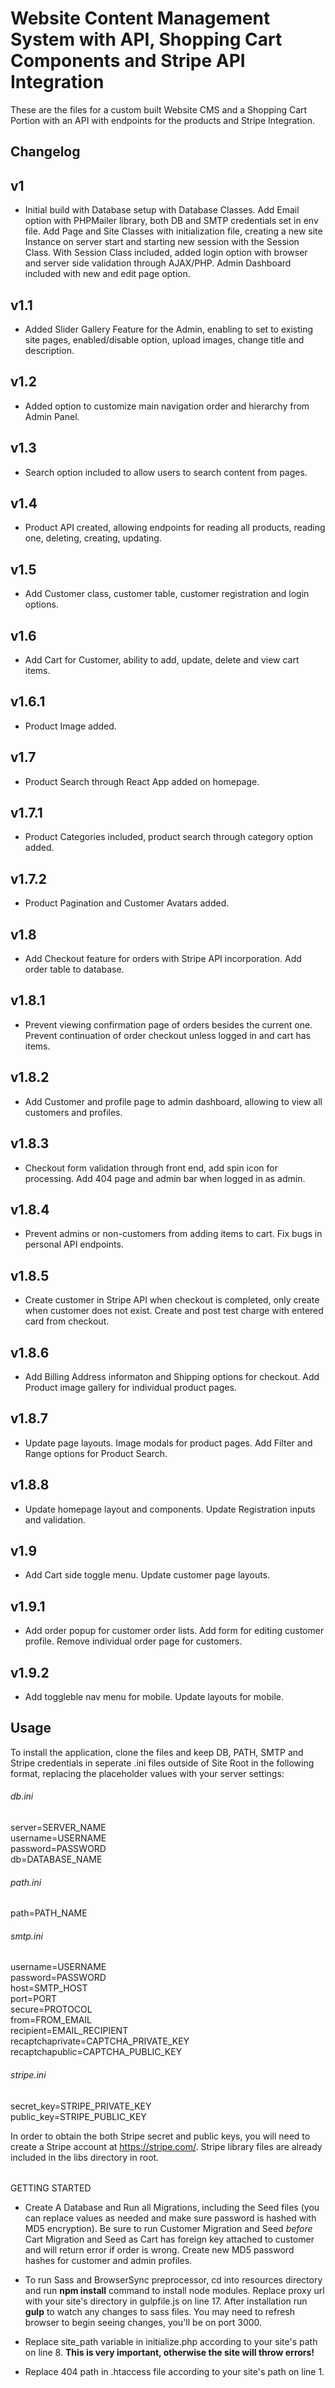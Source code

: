 # Website Content Management System with API, Shopping Cart Components and Stripe API Integration

These are the files for a custom built Website CMS and a Shopping Cart Portion with an API with endpoints for the products and Stripe Integration.

## Changelog

## v1
* Initial build with Database setup with Database Classes. Add Email option with PHPMailer library, both DB and SMTP credentials set in env file. Add Page and Site Classes with initialization file, creating a new site Instance on server start and starting new session with the Session Class. With Session Class included, added login option with browser and server side validation through AJAX/PHP. Admin Dashboard included with new and edit page option.

## v1.1
* Added Slider Gallery Feature for the Admin, enabling to set to existing site pages, enabled/disable option, upload images, change title and description.

## v1.2
* Added option to customize main navigation order and hierarchy from Admin Panel.

## v1.3
* Search option included to allow users to search content from pages.

## v1.4
* Product API created, allowing endpoints for reading all products, reading one, deleting, creating, updating.

## v1.5
* Add Customer class, customer table, customer registration and login options.

## v1.6
* Add Cart for Customer, ability to add, update, delete and view cart items.

## v1.6.1
* Product Image added.

## v1.7
* Product Search through React App added on homepage.

## v1.7.1
* Product Categories included, product search through category option added.

## v1.7.2
* Product Pagination and Customer Avatars added.

## v1.8
* Add Checkout feature for orders with Stripe API incorporation. Add order table to database.

## v1.8.1
* Prevent viewing confirmation page of orders besides the current one. Prevent continuation of order checkout unless logged in and cart has items.

## v1.8.2
* Add Customer and profile page to admin dashboard, allowing to view all customers and profiles.

## v1.8.3
* Checkout form validation through front end, add spin icon for processing. Add 404 page and admin bar when logged in as admin.

## v1.8.4
* Prevent admins or non-customers from adding items to cart. Fix bugs in personal API endpoints.

## v1.8.5
* Create customer in Stripe API when checkout is completed, only create when customer does not exist. Create and post test charge with entered card from checkout.

## v1.8.6
* Add Billing Address informaton and Shipping options for checkout. Add Product image gallery for individual product pages.

## v1.8.7
* Update page layouts. Image modals for product pages. Add Filter and Range options for Product Search.

## v1.8.8
* Update homepage layout and components. Update Registration inputs and validation.

## v1.9
* Add Cart side toggle menu. Update customer page layouts.

## v1.9.1
* Add order popup for customer order lists. Add form for editing customer profile. Remove individual order page for customers.

## v1.9.2
* Add toggleble nav menu for mobile. Update layouts for mobile.

## Usage

To install the application, clone the files and keep DB, PATH, SMTP and Stripe credentials in seperate .ini files outside of Site Root in the following format, replacing the placeholder values with your server settings:

###### db.ini

server=SERVER_NAME<br />
username=USERNAME<br />
password=PASSWORD<br />
db=DATABASE_NAME<br />

###### path.ini

path=PATH_NAME<br />

###### smtp.ini

username=USERNAME<br />
password=PASSWORD<br />
host=SMTP_HOST<br />
port=PORT<br />
secure=PROTOCOL<br />
from=FROM_EMAIL<br />
recipient=EMAIL_RECIPIENT<br />
recaptchaprivate=CAPTCHA_PRIVATE_KEY<br />
recaptchapublic=CAPTCHA_PUBLIC_KEY<br />

###### stripe.ini

secret_key=STRIPE_PRIVATE_KEY<br />
public_key=STRIPE_PUBLIC_KEY<br />

In order to obtain the both Stripe secret and public keys, you will need to create a Stripe account at https://stripe.com/. Stripe library files are already included in the libs directory in root.

######

GETTING STARTED

* Create A Database and Run all Migrations, including the Seed files (you can replace values as needed and make sure password is hashed with MD5 encryption). Be sure to run Customer Migration and Seed *before* Cart Migration and Seed as Cart has foreign key attached to customer and will return error if order is wrong. Create new MD5 password hashes for customer and admin profiles.

* To run Sass and BrowserSync preprocessor, cd into resources directory and run **npm install** command to install node modules. Replace proxy url with your site's directory in gulpfile.js on line 17. After installation run **gulp** to watch any changes to sass files. You may need to refresh browser to begin seeing changes, you'll be on port 3000.

* Replace site_path variable in initialize.php according to your site's path on line 8. **This is very important, otherwise the site will throw errors!**

* Replace 404 path in .htaccess file according to your site's path on line 1.